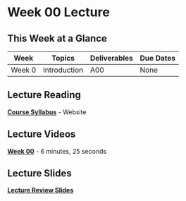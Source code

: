# Week 00 Lecture

## This Week at a Glance

| Week | Topics |  Deliverables | Due Dates |
| --- | --- | --- | --- |
| Week 0 | Introduction | A00 | None |

## Lecture Reading

**[Course Syllabus](https://github.com/mikeconti/csf534-434-spring2021/blob/master/README.md)** - Website

## Lecture Videos

**[Week 00](https://uri.techsmithrelay.com/FrgR)** - 6 minutes, 25 seconds


## Lecture Slides

**[Lecture Review Slides](week00-lecture-notes.pdf)**


